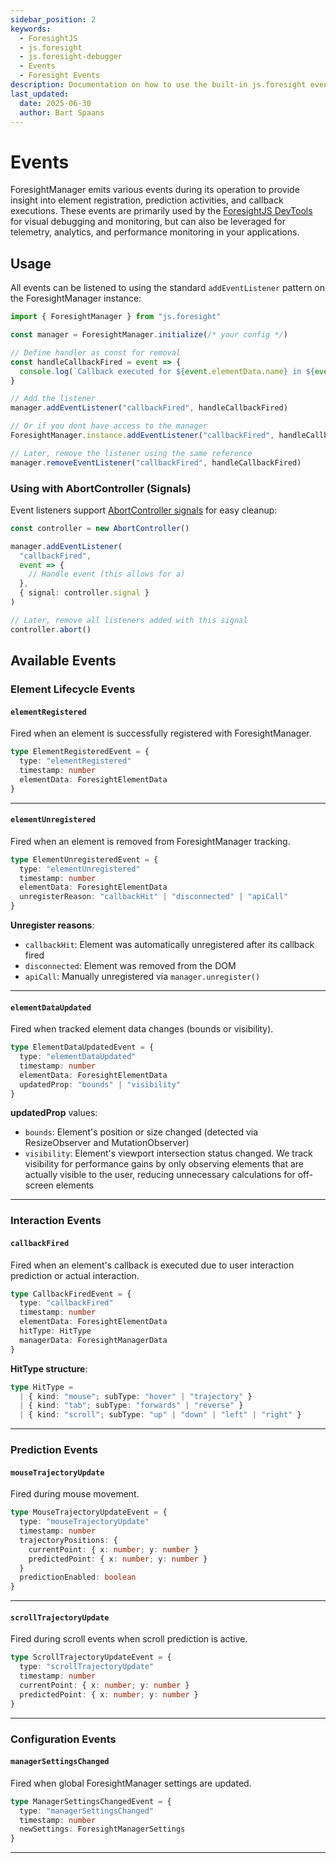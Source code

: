```yaml
---
sidebar_position: 2
keywords:
  - ForesightJS
  - js.foresight
  - js.foresight-debugger
  - Events
  - Foresight Events
description: Documentation on how to use the built-in js.foresight events
last_updated:
  date: 2025-06-30
  author: Bart Spaans
---
```


# Events

ForesightManager emits various events during its operation to provide insight into element registration, prediction activities, and callback executions. These events are primarily used by the [ForesightJS DevTools](/docs/getting_started/development_tools) for visual debugging and monitoring, but can also be leveraged for telemetry, analytics, and performance monitoring in your applications.

## Usage

All events can be listened to using the standard `addEventListener` pattern on the ForesightManager instance:

```typescript
import { ForesightManager } from "js.foresight"

const manager = ForesightManager.initialize(/* your config */)

// Define handler as const for removal
const handleCallbackFired = event => {
  console.log(`Callback executed for ${event.elementData.name} in ${event.hitType.kind} mode`)
}

// Add the listener
manager.addEventListener("callbackFired", handleCallbackFired)

// Or if you dont have access to the manager
ForesightManager.instance.addEventListener("callbackFired", handleCallbackFired)

// Later, remove the listener using the same reference
manager.removeEventListener("callbackFired", handleCallbackFired)
```

### Using with AbortController (Signals)

Event listeners support [AbortController signals](https://developer.mozilla.org/en-US/docs/Web/API/AbortController) for easy cleanup:

```typescript
const controller = new AbortController()

manager.addEventListener(
  "callbackFired",
  event => {
    // Handle event (this allows for a)
  },
  { signal: controller.signal }
)

// Later, remove all listeners added with this signal
controller.abort()
```

## Available Events

### Element Lifecycle Events

#### `elementRegistered`

Fired when an element is successfully registered with ForesightManager.

```typescript
type ElementRegisteredEvent = {
  type: "elementRegistered"
  timestamp: number
  elementData: ForesightElementData
}
```

---

#### `elementUnregistered`

Fired when an element is removed from ForesightManager tracking.

```typescript
type ElementUnregisteredEvent = {
  type: "elementUnregistered"
  timestamp: number
  elementData: ForesightElementData
  unregisterReason: "callbackHit" | "disconnected" | "apiCall"
}
```

**Unregister reasons**:

- `callbackHit`: Element was automatically unregistered after its callback fired
- `disconnected`: Element was removed from the DOM
- `apiCall`: Manually unregistered via `manager.unregister()`

---

#### `elementDataUpdated`

Fired when tracked element data changes (bounds or visibility).

```typescript
type ElementDataUpdatedEvent = {
  type: "elementDataUpdated"
  timestamp: number
  elementData: ForesightElementData
  updatedProp: "bounds" | "visibility"
}
```

**updatedProp** values:

- `bounds`: Element's position or size changed (detected via ResizeObserver and MutationObserver)
- `visibility`: Element's viewport intersection status changed. We track visibility for performance gains by only observing elements that are actually visible to the user, reducing unnecessary calculations for off-screen elements

---

### Interaction Events

#### `callbackFired`

Fired when an element's callback is executed due to user interaction prediction or actual interaction.

```typescript
type CallbackFiredEvent = {
  type: "callbackFired"
  timestamp: number
  elementData: ForesightElementData
  hitType: HitType
  managerData: ForesightManagerData
}
```

**HitType structure**:

```typescript
type HitType =
  | { kind: "mouse"; subType: "hover" | "trajectory" }
  | { kind: "tab"; subType: "forwards" | "reverse" }
  | { kind: "scroll"; subType: "up" | "down" | "left" | "right" }
```

---

### Prediction Events

#### `mouseTrajectoryUpdate`

Fired during mouse movement.

```typescript
type MouseTrajectoryUpdateEvent = {
  type: "mouseTrajectoryUpdate"
  timestamp: number
  trajectoryPositions: {
    currentPoint: { x: number; y: number }
    predictedPoint: { x: number; y: number }
  }
  predictionEnabled: boolean
}
```

---

#### `scrollTrajectoryUpdate`

Fired during scroll events when scroll prediction is active.

```typescript
type ScrollTrajectoryUpdateEvent = {
  type: "scrollTrajectoryUpdate"
  timestamp: number
  currentPoint: { x: number; y: number }
  predictedPoint: { x: number; y: number }
}
```

---

### Configuration Events

#### `managerSettingsChanged`

Fired when global ForesightManager settings are updated.

```typescript
type ManagerSettingsChangedEvent = {
  type: "managerSettingsChanged"
  timestamp: number
  newSettings: ForesightManagerSettings
}
```

---
